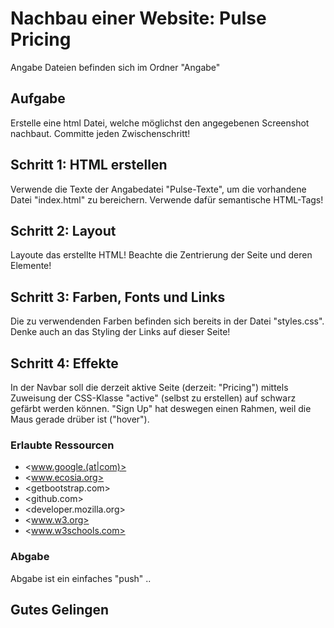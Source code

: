 # Nachbau einer Website: Pulse Pricing

Angabe Dateien befinden sich im Ordner "Angabe"

## Aufgabe

Erstelle eine html Datei, welche möglichst den angegebenen Screenshot nachbaut. Committe jeden Zwischenschritt!

## Schritt 1: HTML erstellen

Verwende die Texte der Angabedatei "Pulse-Texte", um die vorhandene Datei "index.html" zu bereichern. Verwende dafür semantische HTML-Tags!

## Schritt 2: Layout

Layoute das erstellte HTML! Beachte die Zentrierung der Seite und deren Elemente!

## Schritt 3: Farben, Fonts und Links

Die zu verwendenden Farben befinden sich bereits in der Datei "styles.css". Denke auch an das Styling der Links auf dieser Seite!

## Schritt 4: Effekte

In der Navbar soll die derzeit aktive Seite (derzeit: "Pricing") mittels Zuweisung der CSS-Klasse "active" (selbst zu erstellen) auf schwarz gefärbt werden können. "Sign Up" hat deswegen einen Rahmen, weil die Maus gerade drüber ist ("hover").

### Erlaubte Ressourcen

- <www.google.(at|com)>
- <www.ecosia.org>
- <getbootstrap.com>
- <github.com>
- <developer.mozilla.org>
- <www.w3.org>
- <www.w3schools.com>

### Abgabe

Abgabe ist ein einfaches "push" ..

## Gutes Gelingen
